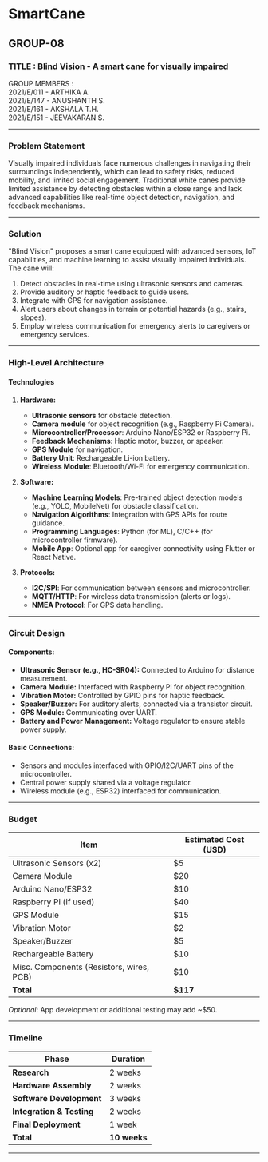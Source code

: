 # SmartCane
## GROUP-08

### TITLE : Blind Vision - A smart cane for visually impaired<br>
GROUP MEMBERS :<br>
  2021/E/011 - ARTHIKA A.<br>
  2021/E/147 - ANUSHANTH S.<br>
  2021/E/161 - AKSHALA T.H.<br>
  2021/E/151 - JEEVAKARAN S.

---

### **Problem Statement**
Visually impaired individuals face numerous challenges in navigating their surroundings independently, which can lead to safety risks, reduced mobility, and limited social engagement. Traditional white canes provide limited assistance by detecting obstacles within a close range and lack advanced capabilities like real-time object detection, navigation, and feedback mechanisms.

---

### **Solution**
"Blind Vision" proposes a smart cane equipped with advanced sensors, IoT capabilities, and machine learning to assist visually impaired individuals. The cane will:
1. Detect obstacles in real-time using ultrasonic sensors and cameras.
2. Provide auditory or haptic feedback to guide users.
3. Integrate with GPS for navigation assistance.
4. Alert users about changes in terrain or potential hazards (e.g., stairs, slopes).
5. Employ wireless communication for emergency alerts to caregivers or emergency services.

---

### **High-Level Architecture**
#### **Technologies**  
1. **Hardware:**
   - **Ultrasonic sensors** for obstacle detection.
   - **Camera module** for object recognition (e.g., Raspberry Pi Camera).
   - **Microcontroller/Processor**: Arduino Nano/ESP32 or Raspberry Pi.
   - **Feedback Mechanisms**: Haptic motor, buzzer, or speaker.
   - **GPS Module** for navigation.
   - **Battery Unit**: Rechargeable Li-ion battery.
   - **Wireless Module**: Bluetooth/Wi-Fi for emergency communication.

2. **Software:**
   - **Machine Learning Models**: Pre-trained object detection models (e.g., YOLO, MobileNet) for obstacle classification.
   - **Navigation Algorithms**: Integration with GPS APIs for route guidance.
   - **Programming Languages**: Python (for ML), C/C++ (for microcontroller firmware).
   - **Mobile App**: Optional app for caregiver connectivity using Flutter or React Native.

3. **Protocols:**
   - **I2C/SPI**: For communication between sensors and microcontroller.
   - **MQTT/HTTP**: For wireless data transmission (alerts or logs).
   - **NMEA Protocol**: For GPS data handling.

---

### **Circuit Design**
#### Components:
- **Ultrasonic Sensor (e.g., HC-SR04):** Connected to Arduino for distance measurement.
- **Camera Module:** Interfaced with Raspberry Pi for object recognition.
- **Vibration Motor:** Controlled by GPIO pins for haptic feedback.
- **Speaker/Buzzer:** For auditory alerts, connected via a transistor circuit.
- **GPS Module:** Communicating over UART.
- **Battery and Power Management:** Voltage regulator to ensure stable power supply.
  
#### Basic Connections:
- Sensors and modules interfaced with GPIO/I2C/UART pins of the microcontroller.
- Central power supply shared via a voltage regulator.
- Wireless module (e.g., ESP32) interfaced for communication.

---

### **Budget**
| **Item**                | **Estimated Cost (USD)** |
|-------------------------|--------------------------|
| Ultrasonic Sensors (x2) | $5                       |
| Camera Module           | $20                      |
| Arduino Nano/ESP32      | $10                      |
| Raspberry Pi (if used)  | $40                      |
| GPS Module              | $15                      |
| Vibration Motor         | $2                       |
| Speaker/Buzzer          | $5                       |
| Rechargeable Battery    | $10                      |
| Misc. Components (Resistors, wires, PCB) | $10 |
| **Total**               | **$117**                |

*Optional*: App development or additional testing may add ~$50.

---

### **Timeline**
| **Phase**            | **Duration** |
|-----------------------|--------------|
| **Research**         | 2 weeks      |
| **Hardware Assembly** | 2 weeks      |
| **Software Development** | 3 weeks |
| **Integration & Testing** | 2 weeks |
| **Final Deployment** | 1 week       |
| **Total**            | **10 weeks** |

---
